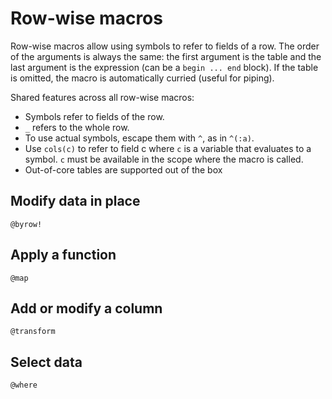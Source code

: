 # Row-wise macros

Row-wise macros allow using symbols to refer to fields of a row. The order of the arguments is always the same: the first argument is the table and the last argument is the expression (can be a `begin ... end` block). If the table is omitted, the macro is automatically curried (useful for piping).

Shared features across all row-wise macros:

 - Symbols refer to fields of the row.
 - `_` refers to the whole row.
 - To use actual symbols, escape them with `^`, as in `^(:a)`.
 - Use `cols(c)` to refer to field c where `c` is a variable that evaluates to a symbol. `c` must be available in the scope where the macro is called.
 - Out-of-core tables are supported out of the box

## Modify data in place

```@docs
@byrow!
```

## Apply a function

```@docs
@map
```

## Add or modify a column

```@docs
@transform
```

## Select data

```@docs
@where
```
